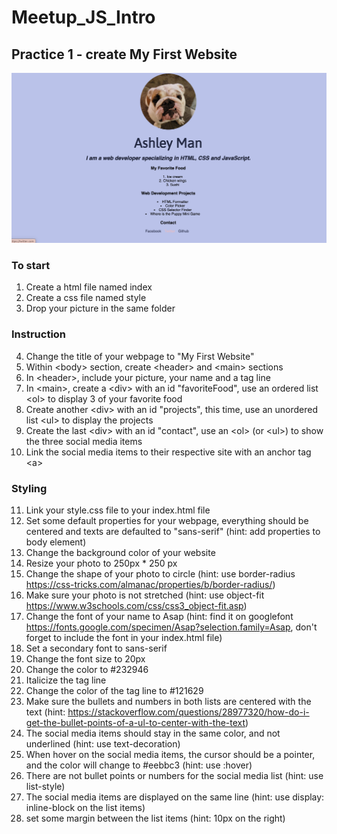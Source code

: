 # Meetup_JS_Intro
## Practice 1 - create My First Website
<img src="https://raw.githubusercontent.com/ashkyc/Meetup_JS_Intro/master/Screen%20Shot%202020-02-04%20at%209.38.51%20PM.png" />

<h3>To start</h3>

1. Create a html file named index
2. Create a css file named style
3. Drop your picture in the same folder

<h3>Instruction</h3>

4. Change the title of your webpage to "My First Website"
5. Within \<body> section, create \<header> and \<main> sections
6. In \<header>, include your picture, your name and a tag line
7. In \<main>, create a \<div> with an id "favoriteFood", use an ordered list \<ol> to display 3 of your favorite food
8. Create another \<div> with an id "projects", this time, use an unordered list \<ul> to display the projects
9. Create the last \<div> with an id "contact", use an \<ol> (or \<ul>) to show the three social media items
10. Link the social media items to their respective site with an anchor tag \<a>

<h3>Styling</h3>

11. Link your style.css file to your index.html file
12. Set some default properties for your webpage, everything should be centered and texts are defaulted to "sans-serif" (hint: add properties to body element)
13. Change the background color of your website
14. Resize your photo to 250px \* 250 px
15. Change the shape of your photo to circle (hint: use border-radius https://css-tricks.com/almanac/properties/b/border-radius/)
16. Make sure your photo is not stretched (hint: use object-fit https://www.w3schools.com/css/css3_object-fit.asp)
17. Change the font of your name to Asap (hint: find it on googlefont https://fonts.google.com/specimen/Asap?selection.family=Asap, don't forget to include the font in your index.html file)
18. Set a secondary font to sans-serif
19. Change the font size to 20px
20. Change the color to #232946
21. Italicize the tag line
22. Change the color of the tag line to #121629
23. Make sure the bullets and numbers in both lists are centered with the text (hint: https://stackoverflow.com/questions/28977320/how-do-i-get-the-bullet-points-of-a-ul-to-center-with-the-text)
24. The social media items should stay in the same color, and not underlined (hint: use text-decoration)
25. When hover on the social media items, the cursor should be a pointer, and the color will change to #eebbc3 (hint: use :hover)
26. There are not bullet points or numbers for the social media list (hint: use list-style)
27. The social media items are displayed on the same line (hint: use display: inline-block on the list items)
28. set some margin between the list items (hint: 10px on the right)
